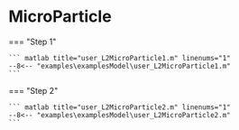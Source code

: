 # MicroParticle

=== "Step 1"

    ``` matlab title="user_L2MicroParticle1.m" linenums="1"
    --8<-- "examples\examplesModel\user_L2MicroParticle1.m"
    ```

=== "Step 2"

    ``` matlab title="user_L2MicroParticle2.m" linenums="1"
    --8<-- "examples\examplesModel\user_L2MicroParticle2.m"
    ```

